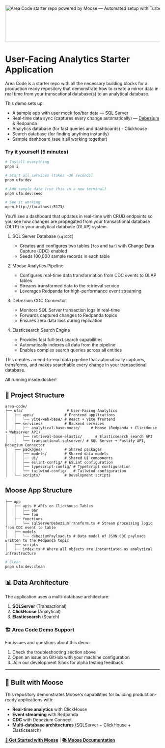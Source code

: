 <img width="1074" height="120" alt="Area Code starter repo powered by Moose — Automated setup with Turborepo" src="https://github.com/user-attachments/assets/a860328a-cb75-41a2-ade4-b9a0624918e0" />

# User-Facing Analytics Starter Application

Area Code is a starter repo with all the necessary building blocks for a production ready repository that demonstrate how to create a mirror data in real time from your transcational database(s) to an analytical database.


This demo sets up:
- A sample app with user mock foo/bar data — SQL Server
- Real-time data sync (captures every change automatically) — [Debezium](https://debezium.io/) & Redpanda
- Analytics database (for fast queries and dashboards)  - Clickhouse
- Search database (for finding anything instantly)
- Sample dashboard (see it all working together)


### Try it yourself (5 minutes)

```bash
# Install everything
pnpm i

# Start all services (takes ~30 seconds)
pnpm ufa:dev

# Add sample data (run this in a new terminal)
pnpm ufa:dev:seed

# See it working
open http://localhost:5173/
```

You'll see a dashboard that updates in real-time with CRUD endpoints so you see how changes are propegated from your transactional database (OLTP) to your analytical database (OLAP) system. 

1. SQL Server Database (`sqlCDC`)
   - Creates and configures two tables (`foo` and `bar`) with Change Data Capture (CDC) enabled
   - Seeds 100,000 sample records in each table

2. Moose Analytics Pipeline
   - Configures real-time data transformation from CDC events to OLAP tables
   - Streams transformed data to the retrieval service
   - Leverages Redpanda for high-performance event streaming

3. Debezium CDC Connector
   - Monitors SQL Server transaction logs in real-time
   - Forwards captured changes to Redpanda topics
   - Ensures zero data loss during replication

4. Elasticsearch Search Engine
   - Provides fast full-text search capabilities
   - Automatically indexes all data from the pipeline
   - Enables complex search queries across all entities

This creates an end-to-end data pipeline that automatically captures, transforms, and makes searchable every change in your transactional database.

All running inside docker! 

## 📁 Project Structure

```
area-code/
├── ufa/                    # User-Facing Analytics
│   ├── apps/              # Frontend applications
│   │   └── vite-web-base/ # React + Vite frontend
│   ├── services/          # Backend services
│   │   ├── analytical-base-moose/     # Moose (Redpanda + ClickHouse + Webserver API)
│   │   ├── retrieval-base-elastic/      # Elasticsearch search API
│   │   └── transactional-sqlserver/ # SQL Server + Fastify API, Debezium Connector
│   ├── packages/          # Shared packages
│   │   ├── models/        # Shared data models
│   │   ├── ui/            # Shared UI components
│   │   ├── eslint-config/ # ESLint configuration
│   │   ├── typescript-config/ # TypeScript configuration
│   │   └── tailwind-config/   # Tailwind configuration
│   └── scripts/           # Development scripts
```

## Moose App Structure

```
├── app
│   ├── apis # APIs on Clickhouse Tables
│   │   ├── bar 
│   │   └── foo
│   ├── functions
│   │   └── sqlServerDebeziumTransform.ts # Stream processing logic from CDC event to table 
│   ├── models
│   │   └── debeziumPayload.ts # Data model of JSON CDC payloads written to the Redpanda topic
│   ├── scripts
│   ├── index.ts # Where all objects are instantiated as analytical infrastructure 

```

```bash
# Clean
pnpm ufa:dev:clean
```


## 📊 Data Architecture

The application uses a multi-database architecture:

1. **SQLServer** (Transactional)
2. **ClickHouse** (Analytical)
3. **Elasticsearch** (Search)


### 🏗️ **Area Code Demo Support**

For issues and questions about this demo:

1. Check the troubleshooting section above
2. Open an issue on GitHub with your machine configuration
3. Join our development Slack for alpha testing feedback

---

## 🦌 **Built with Moose**

This repository demonstrates Moose's capabilities for building production-ready applications with:

- **Real-time analytics** with ClickHouse
- **Event streaming** with Redpanda
- **CDC** with Debezium Connect
- **Multi-database architectures** (SQLServer + ClickHouse + Elasticsearch)

**[🚀 Get Started with Moose](https://github.com/514-labs/moose)** | **[📚 Moose Documentation](https://docs.fiveonefour.com/moose)**

